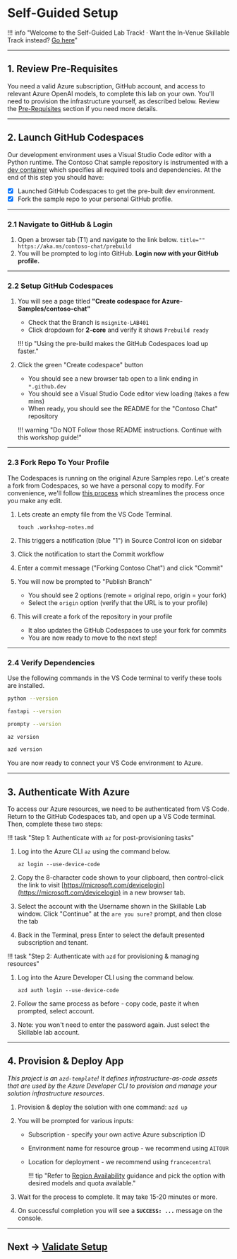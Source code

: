 # Self-Guided Setup

!!! info "Welcome to the Self-Guided Lab Track! · Want the In-Venue Skillable Track instead? [Go here](./02-Skillable.md)"

---

## 1. Review Pre-Requisites

You need a valid Azure subscription, GitHub account, and access to relevant Azure OpenAI models, to complete this lab on your own. You'll need to provision the infrastructure yourself, as described below. Review the [Pre-Requisites](/contoso-chat/02-Setup/0-PreRequisites#self-guided) section if you need more details.

---

## 2. Launch GitHub Codespaces

Our development environment uses a Visual Studio Code editor with a Python runtime. The Contoso Chat sample repository is instrumented with a [dev container](https://containers.dev) which specifies all required tools and dependencies. At the end of this step you should have:

- [X] Launched GitHub Codespaces to get the pre-built dev environment.
- [X] Fork the sample repo to your personal GitHub profile.

---

### 2.1 Navigate to GitHub & Login

1. Open a browser tab (T1) and navigate to the link below.
        ``` title=""
        https://aka.ms/contoso-chat/prebuild
        ```
1. You will be prompted to log into GitHub. **Login now with your GitHub profile.**

---

### 2.2 Setup GitHub Codespaces

1. You will see a page titled **"Create codespace for Azure-Samples/contoso-chat"**
    - Check that the Branch is `msignite-LAB401`
    - Click dropdown for **2-core** and verify it shows `Prebuild ready`

    !!! tip "Using the pre-build makes the GitHub Codespaces load up faster."

1. Click the green "Create codespace" button
    - You should see a new browser tab open to a link ending in `*.github.dev`
    - You should see a Visual Studio Code editor view loading (takes a few mins)
    - When ready, you should see the README for the "Contoso Chat" repository
    
    !!! warning "Do NOT Follow those README instructions. Continue with this workshop guide!"

---

### 2.3 Fork Repo To Your Profile

The Codespaces is running on the original Azure Samples repo. Let's create a fork from Codespaces, so we have a personal copy to modify. For convenience, we'll follow [this process](https://docs.github.com/codespaces/developing-in-a-codespace/creating-a-codespace-from-a-template#publishing-to-a-repository-on-github) which streamlines the process once you make any edit.

1. Lets create an empty file from the VS Code Terminal.

    ``` title=""
    touch .workshop-notes.md
    ```

1. This triggers a notification (blue "1") in Source Control icon on sidebar
1. Click the notification to start the Commit workflow 
1. Enter a commit message ("Forking Contoso Chat") and click "Commit"
1. You will now be prompted to "Publish Branch" 
    - You should see 2 options (remote = original repo, origin = your fork)
    - Select the `origin` option (verify that the URL is to your profile)
1. This will create a fork of the repository in your profile
    - It also updates the GitHub Codespaces to use your fork for commits
    - You are now ready to move to the next step!

---

### 2.4 Verify Dependencies

Use the following commands in the VS Code terminal to verify these tools are installed.

```bash
python --version
```
```bash
fastapi --version
```
```bash
prompty --version
```
```bash
az version
```
```bash
azd version
```

You are now ready to connect your VS Code environment to Azure.

---

## 3. Authenticate With Azure 

To access our Azure resources, we need to be authenticated from VS Code. Return to the GitHub Codespaces tab, and open up a VS Code terminal. Then, complete these two steps:

!!! task "Step 1: Authenticate with `az` for post-provisioning tasks"

1. Log into the Azure CLI `az` using the command below. 

    ```
    az login --use-device-code
    ```

1. Copy the 8-character code shown to your clipboard, then control-click the link to visit [https://microsoft.com/devicelogin](https://microsoft.com/devicelogin) in a new browser tab.

1. Select the account with the Username shown in the Skillable Lab window. Click "Continue" at the `are you sure?` prompt, and then close the tab

1. Back in the Terminal, press Enter to select the default presented subscription and tenant.


!!! task "Step 2: Authenticate with `azd` for provisioning & managing resources"

1. Log into the Azure Developer CLI using the command below. 

    ```
    azd auth login --use-device-code
    ```

1. Follow the same process as before - copy code, paste it when prompted, select account.
1. Note: you won't need to enter the password again. Just select the Skillable lab account.

---

## 4. Provision & Deploy App

_This project is an `azd-template`! It defines infrastructure-as-code assets that are used by the Azure Developer CLI to provision and manage your solution infrastructure resources_.


1. Provision & deploy the solution with one command: ```azd up```

1. You will be prompted for various inputs:

    - Subscription - specify your own active Azure subscription ID
    - Environment name for resource group - we recommend using `AITOUR` 
    - Location for deployment - we recommend using `francecentral`

        !!! tip "Refer to [Region Availability](#region-availability) guidance and pick the option with desired models and quota available."

1. Wait for the process to complete. It may take 15-20 minutes or more.
1. On successful completion you will see a **`SUCCESS: ...`** message on the console.

---

## Next → [Validate Setup](./../3-Validation/index.md)
